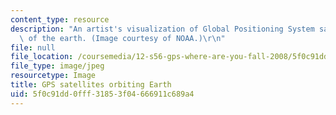 ```yaml
---
content_type: resource
description: "An artist's visualization of Global Positioning System satellite coverage\
  \ of the earth. (Image courtesy of NOAA.)\r\n"
file: null
file_location: /coursemedia/12-s56-gps-where-are-you-fall-2008/5f0c91dd0fff31853f04666911c689a4_12-s56f08-th.jpg
file_type: image/jpeg
resourcetype: Image
title: GPS satellites orbiting Earth
uid: 5f0c91dd-0fff-3185-3f04-666911c689a4
---
```

